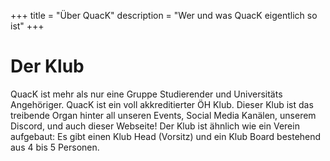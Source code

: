 +++
title = "Über QuacK"
description = "Wer und was QuacK eigentlich so ist"
+++

# Der Klub

QuacK ist mehr als nur eine Gruppe Studierender und Universitäts Angehöriger. QuacK ist ein voll akkreditierter ÖH Klub. Dieser Klub ist das treibende Organ hinter all unseren Events, Social Media Kanälen, unserem Discord, und auch dieser Webseite! Der Klub ist ähnlich wie ein Verein aufgebaut: Es gibt einen Klub Head (Vorsitz) und ein Klub Board bestehend aus 4 bis 5 Personen.
